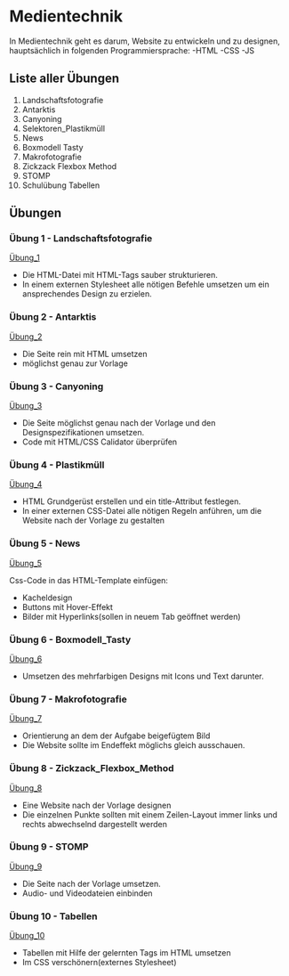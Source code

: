 # Medientechnik
In Medientechnik geht es darum, Website zu entwickeln und zu designen, hauptsächlich in folgenden Programmiersprache:
-HTML
-CSS
-JS
## Liste aller Übungen
1. Landschaftsfotografie
1. Antarktis
1. Canyoning
1. Selektoren_Plastikmüll
1. News
1. Boxmodell Tasty
1. Makrofotografie
1. Zickzack Flexbox Method
1. STOMP
1. Schulübung Tabellen




## Übungen
### Übung 1 - Landschaftsfotografie
[Übung_1](https://github.com/Tobias-Huch/Test1/tree/main/%C3%9Cbung%201%20-%20Landschaftsfotografie)

- Die HTML-Datei mit HTML-Tags sauber strukturieren.
- In einem externen Stylesheet alle nötigen Befehle umsetzen um ein ansprechendes Design zu erzielen.

### Übung 2 - Antarktis
[Übung_2](https://github.com/Tobias-Huch/Test1/tree/main/%C3%9Cbung%202%20-%20Antarktis)

- Die Seite rein mit HTML umsetzen
- möglichst genau zur Vorlage

### Übung 3 - Canyoning
[Übung_3](https://github.com/Tobias-Huch/Test1/tree/main/%C3%9Cbung%203%20-%20Canyoning)

- Die Seite möglichst genau nach der Vorlage und den Designspezifikationen umsetzen.
- Code mit HTML/CSS Calidator überprüfen

### Übung 4 - Plastikmüll
[Übung_4](https://github.com/Tobias-Huch/Test1/tree/main/%C3%9Cbung%204%20-%20Selektoren%20Plastikm%C3%BCll)

- HTML Grundgerüst erstellen und ein title-Attribut festlegen.
- In einer externen CSS-Datei alle nötigen Regeln anführen, um die Website nach der Vorlage zu gestalten

### Übung 5 - News
[Übung_5](https://github.com/Tobias-Huch/Test1/tree/main/%C3%9Cbung%205%20-%20News)

Css-Code in das HTML-Template einfügen:
- Kacheldesign
- Buttons mit Hover-Effekt
- Bilder mit Hyperlinks(sollen in neuem Tab geöffnet werden)

### Übung 6 - Boxmodell_Tasty
[Übung_6](https://github.com/Tobias-Huch/Test1/tree/main/%C3%9Cbung%206%20-%20Boxmodell%20Tasty)

- Umsetzen des mehrfarbigen Designs mit Icons und Text darunter.

### Übung 7 - Makrofotografie
[Übung_7](https://github.com/Tobias-Huch/Test1/tree/main/%C3%9Cbung%207%20-%20Makrofotografie)

- Orientierung an dem der Aufgabe beigefügtem Bild
- Die Website sollte im Endeffekt möglichs gleich ausschauen.

### Übung 8 - Zickzack_Flexbox_Method
[Übung_8](https://github.com/Tobias-Huch/Test1/tree/main/%C3%9Cbung%208%20-%20Zickzack%20Flexbox%20Method)

- Eine Website nach der Vorlage designen
- Die einzelnen Punkte sollten mit einem Zeilen-Layout immer links und rechts abwechselnd dargestellt werden

### Übung 9 - STOMP
[Übung_9](https://github.com/Tobias-Huch/Test1/tree/main/%C3%9Cbung%209%20-%20STOMP)

- Die Seite nach der Vorlage umsetzen.
- Audio- und Videodateien einbinden

### Übung 10 - Tabellen
[Übung_10](https://github.com/Tobias-Huch/Test1/tree/main/%C3%9Cbung%2010%20-%20Schul%C3%BCbung%20Tabellen)

- Tabellen mit Hilfe der gelernten Tags im HTML umsetzen
- Im CSS verschönern(externes Stylesheet)
